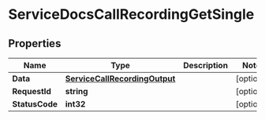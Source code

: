 

# ServiceDocsCallRecordingGetSingle


## Properties

| Name | Type | Description | Notes |
|------------ | ------------- | ------------- | -------------|
|**Data** | [**ServiceCallRecordingOutput**](ServiceCallRecordingOutput.md) |  |  [optional] |
|**RequestId** | **string** |  |  [optional] |
|**StatusCode** | **int32** |  |  [optional] |



